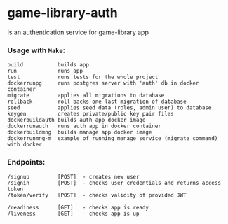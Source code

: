 # game-library-auth
Is an authentication service for game-library app

### Usage with `Make`:
    build           builds app
    run             runs app
    test            runs tests for the whole project
    dockerrunpg     runs postgres server with 'auth' db in docker container
    migrate         applies all migrations to database
    rollback        roll backs one last migration of database
    seed            applies seed data (roles, admin user) to database
    keygen          creates private/public key pair files
    dockerbuildauth builds auth app docker image
    dockerrunauth   runs auth app in docker container
    dockerbuildmng  builds manage app docker image
    dockerrunmng-m  example of running manage service (migrate command) with docker

### Endpoints:
    /signup         [POST]  - creates new user
    /signin         [POST]  - checks user credentials and returns access token
    /token/verify   [POST]  - checks validity of provided JWT
    
    /readiness      [GET]   - checks app is ready
    /liveness       [GET]   - checks app is up